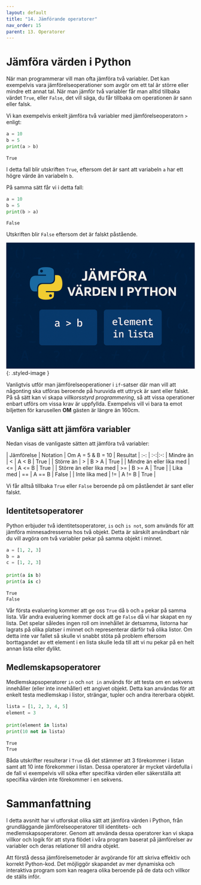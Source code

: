 ```yaml
---
layout: default
title: "14. Jämförande operatorer"
nav_order: 15
parent: 13. Operatorer
---
```


# Jämföra värden i Python
När man programmerar vill man ofta jämföra två variabler. Det kan exempelvis vara jämförelseoperationer som avgör om ett tal är större eller mindre ett annat tal. När man jämför två variabler får man alltid tillbaka värdet `True`, eller `False`, det vill säga, du får tillbaka om operationen är sann eller falsk.

Vi kan exempelvis enkelt jämföra två variabler med jämförelseoperatorn `>` enligt:
```python
a = 10
b = 5
print(a > b)
```
<div class="code-example" markdown="1">
<pre><code>True</code></pre>
</div>

I detta fall blir utskriften `True`, eftersom det är sant att variabeln `a` har ett högre värde än variabeln `b`.

På samma sätt får vi i detta fall:
```python
a = 10
b = 5
print(b > a)
```
<div class="code-example" markdown="1">
<pre><code>False</code></pre>
</div>

Utskriften blir `False` eftersom det är falskt påstående.

![Evaluating operators](../../assets/images/banners/ch14.png){: .styled-image }

Vanligtvis utför man jämförelseoperationer i `if`-satser där man vill att någonting ska utföras beroende på huruvida ett uttryck är sant eller falskt. På så sätt kan vi skapa _villkorsstyrd programmering_, så att vissa operationer enbart utförs om vissa krav är uppfyllda. Exempelvis vill vi bara ta emot biljetten för karusellen **OM** gästen är längre än 160cm.

## Vanliga sätt att jämföra variabler
Nedan visas de vanligaste sätten att jämföra två variabler:

| Jämförelse                | Notation | Om A = 5 & B = 10 | Resultat
| :-: | :-:|:-:
| Mindre än                 | <        | A < B               | True |
| Större än                 | >        | B > A               |  True |
| Mindre än eller lika med  | <=       | A <= B              |  True |
| Större än eller lika med  | >=       | B >= A               |  True |
| Lika med                  | ==       | A == B              |  False |
| Inte lika med             | !=        | A != B               |  True |

Vi får alltså tillbaka `True` eller `False` beroende på om påståendet är sant eller falskt.

## Identitetsoperatorer
Python erbjuder två identitetsoperatorer, `is` och `is not`, som används för att jämföra minnesadresserna hos två objekt. Detta är särskilt användbart när du vill avgöra om två variabler pekar på samma objekt i minnet.

```python
a = [1, 2, 3]
b = a
c = [1, 2, 3]

print(a is b)   
print(a is c)       
```
<div class="code-example" markdown="1">
<pre><code>True
False</code></pre>
</div>

Vår första evaluering kommer att ge oss `True` då `b` och `a` pekar på samma lista. Vår andra evaluering kommer dock att ge `False` då vi har skapat en ny lista. Det spelar således ingen roll om innehållet är detsamma, listorna har lagrats på olika platser i minnet och representerar därför två olika listor. Om detta inte var fallet så skulle vi snabbt stöta på problem eftersom borttagandet av ett element i en lista skulle leda till att vi nu pekar på en helt annan lista eller dylikt.

## Medlemskapsoperatorer
Medlemskapsoperatorer `in` och `not in` används för att testa om en sekvens innehåller (eller inte innehåller) ett angivet objekt. Detta kan användas för att enkelt testa medlemskap i listor, strängar, tupler och andra itererbara objekt.

```python
lista = [1, 2, 3, 4, 5]
element = 3

print(element in lista) 
print(10 not in lista)  
```
<div class="code-example" markdown="1">
<pre><code>True
True</code></pre>
</div>

Båda utskrifter resulterar i `True` då det stämmer att 3 förekommer i listan samt att 10 inte förekommer i listan. Dessa operatorer är mycket värdefulla i de fall vi exempelvis vill söka efter specifika värden eller säkerställa att specifika värden inte förekommer i en sekvens.

# Sammanfattning
I detta avsnitt har vi utforskat olika sätt att jämföra värden i Python, från grundläggande jämförelseoperatorer till identitets- och medlemskapsoperatorer. Genom att använda dessa operatorer kan vi skapa villkor och logik för att styra flödet i våra program baserat på jämförelser av variabler och deras relationer till andra objekt.

Att förstå dessa jämförelsemetoder är avgörande för att skriva effektiv och korrekt Python-kod. Det möjliggör skapandet av mer dynamiska och interaktiva program som kan reagera olika beroende på de data och villkor de ställs inför.